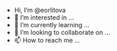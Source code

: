 - Hi, I’m @eorlitova
- 👀 I’m interested in ...
- 🌱 I’m currently learning ...
- 💞️ I’m looking to collaborate on ...
- 📫 How to reach me ...

<!---
eorlitova/eorlitova is a ✨ special ✨ repository because its `README.md` (this file) appears on your GitHub profile.
You can click the Preview link to take a look at your changes.
--->
